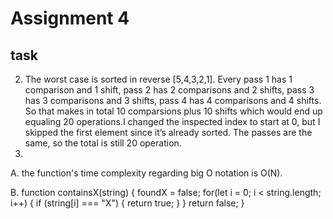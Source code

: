 # Assignment 4
## task

2. The worst case is sorted in reverse [5,4,3,2,1]. Every pass 1 has 1 comparison and 1 shift, pass 2 has 2 comparisons and 2 shifts, pass 3 has 3 comparisons and 3 shifts, pass 4 has 4 comparisons and 4 shifts. So that makes in total 10 comparsions plus 10 shifts which would end up equaling 20 operations.I changed the inspected index to start at 0, but I skipped the first element since it’s already sorted. The passes are the same, so the total is still 20 operation.
3. 
A. the function's time complexity regarding big O notation is O(N).

B. function containsX(string) {
	foundX = false;
	for(let i = 0; i < string.length; i++) { 
		if (string[i] === "X") {
			return true; 
		}
	}
	return false; 
}
